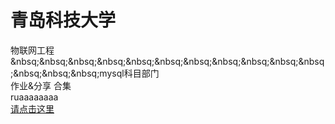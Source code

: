 # 青岛科技大学

物联网工程<br>&nbsq;&nbsq;&nbsq;&nbsq;&nbsq;&nbsq;&nbsq;&nbsq;&nbsq;&nbsq;&nbsq;&nbsq;&nbsq;&nbsq;mysql科目部门<br>
作业&分享 合集<br>
ruaaaaaaaa<br>
<a href="https://yinwuzou.github.io/ceshi.github.io/真.html">请点击这里</a><br>
